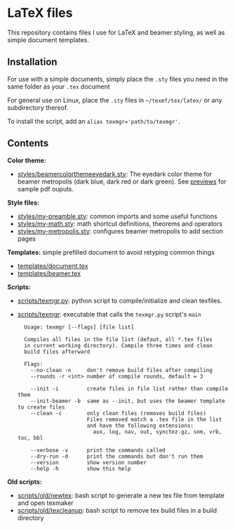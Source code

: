 # LaTeX files

This repository contains files I use for LaTeX and beamer styling, as well
as simple document templates.

## Installation

For use with a simple documents, simply place the `.sty` files you need in
the same folder as your `.tex` document

For general use on Linux, place the `.sty` files in `~/texmf/tex/latex/` or any subdirectory thereof.

To install the script, add an `alias texmgr='path/to/texmgr'`.

## Contents

**Color theme:**
- [styles/beamercolorthemeeyedark.sty](./styles/beamercolorthemeeyedark.sty): The eyedark color theme for beamer metropolis (dark blue, dark red or dark green). See [previews](./previews) for sample pdf ouputs.

**Style files:**
- [styles/my-preamble.sty](./styles/my-preamble.sty): common imports and some useful functions
- [styles/my-math.sty](./styles/my-math.sty): math shortcut definitions, theorems and operators
- [styles/my-metropolis.sty](./styles/my-math.sty): configures beamer metropolis to add section pages

**Templates:** simple prefilled document to avoid retyping common things
- [templates/document.tex](./template/document.tex)
- [templates/beamer.tex](./template/document.tex)

**Scripts:**
- [scripts/texmgr.py](scripts/texmgr.py): python script to compile/initialize and clean texfiles.
- [scripts/texmgr](scripts/texmgr): executable that calls the `texmgr.py` script's `main`


		Usage: texmgr [--flags] [file list]

		Compiles all files in the file list (defaut, all *.tex files
		in current working directory). Compile three times and clean
		build files afterward

		Flags:
		  --no-clean -n     don't remove build files after compiling
		  --rounds -r <int> number of compile rounds, default = 3

		  --init -i         create files in file list rather than compile them
		  --init-beamer -b  same as --init, but uses the beamer template to create files
		  --clean -c        only clean files (removes build files)
		                    Files removed match a .tex file in the list
		                    and have the following extensions:
		                      aux, log, nav, out, synctez.gz, snm, vrb, toc, bbl

		  --verbose -v      print the commands called
		  --dry-run -d      print the commands but don't run them
		  --version         show version number
		  --help -h         show this help



**Old scripts:**
- [scripts/old/newtex](./scripts/old/newtex): bash script to generate a new tex file from template and open texmaker
- [scripts/old/texcleanup](./scripts/old/texcleanup): bash script to remove tex build files in a build directory
